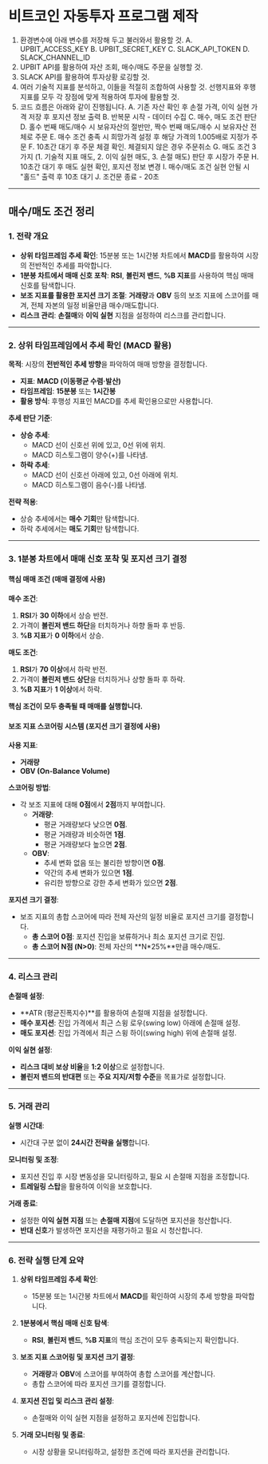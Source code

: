 # 비트코인 자동투자 프로그램 제작
1. 환경변수에 아래 변수를 저장해 두고 불러와서 활용할 것.
  A. UPBIT_ACCESS_KEY
  B. UPBIT_SECRET_KEY
  C. SLACK_API_TOKEN
  D. SLACK_CHANNEL_ID
2. UPBIT API를 활용하여 자산 조회, 매수/매도 주문을 실행할 것.
3. SLACK API를 활용하여 투자상황 로깅할 것.
4. 여러 기술적 지표를 분석하고, 이들을 적절히 조합하여 사용할 것. 선행지표와 후행지표를 모두 각 장점에 맞게 적용하여 투자에 활용할 것.
5. 코드 흐름은 아래와 같이 진행됩니다.
  A. 기존 자산 확인 후 손절 가격, 이익 실현 가격 저장 후 포지션 정보 출력
  B. 반복문 시작 - 데이터 수집
  C. 매수, 매도 조건 판단
  D. 홀수 번째 매도/매수 시 보유자산의 절반만, 짝수 번째 매도/매수 시 보유자산 전체로 주문
  E. 매수 조건 충족 시 희망가격 설정 후 해당 가격의 1.005배로 지정가 주문
  F. 10초간 대기 후 주문 체결 확인. 체결되지 않은 경우 주문취소
  G. 매도 조건 3가지 (1. 기술적 지표 매도, 2. 이익 실현 매도, 3. 손절 매도) 판단 후 시장가 주문
  H. 10초간 대기 후 매도 실현 확인, 포지션 정보 변경
  I. 매수/매도 조건 실현 안될 시 "홀드" 출력 후 10초 대기
  J. 조건문 종료 - 20초

---
## 매수/매도 조건 정리
### **1. 전략 개요**

- **상위 타임프레임 추세 확인**: 15분봉 또는 1시간봉 차트에서 **MACD**를 활용하여 시장의 전반적인 추세를 파악합니다.
- **1분봉 차트에서 매매 신호 포착**: **RSI**, **볼린저 밴드**, **%B 지표**를 사용하여 핵심 매매 신호를 탐색합니다.
- **보조 지표를 활용한 포지션 크기 조절**: **거래량**과 **OBV** 등의 보조 지표에 스코어를 매겨, 전체 자본의 일정 비율만큼 매수/매도합니다.
- **리스크 관리**: **손절매**와 **이익 실현** 지점을 설정하여 리스크를 관리합니다.

---

### **2. 상위 타임프레임에서 추세 확인 (MACD 활용)**

**목적**: 시장의 **전반적인 추세 방향**을 파악하여 매매 방향을 결정합니다.

- **지표**: **MACD (이동평균 수렴·발산)**
- **타임프레임**: **15분봉** 또는 **1시간봉**
- **활용 방식**: 후행성 지표인 MACD를 추세 확인용으로만 사용합니다.

**추세 판단 기준**:

- **상승 추세**:
  - MACD 선이 신호선 위에 있고, 0선 위에 위치.
  - MACD 히스토그램이 양수(+)를 나타냄.
- **하락 추세**:
  - MACD 선이 신호선 아래에 있고, 0선 아래에 위치.
  - MACD 히스토그램이 음수(-)를 나타냄.

**전략 적용**:

- 상승 추세에서는 **매수 기회**만 탐색합니다.
- 하락 추세에서는 **매도 기회**만 탐색합니다.

---

### **3. 1분봉 차트에서 매매 신호 포착 및 포지션 크기 결정**

#### **핵심 매매 조건 (매매 결정에 사용)**

**매수 조건**:

1. **RSI**가 **30 이하**에서 상승 반전.
2. 가격이 **볼린저 밴드 하단**을 터치하거나 하향 돌파 후 반등.
3. **%B 지표**가 **0 이하**에서 상승.

**매도 조건**:

1. **RSI**가 **70 이상**에서 하락 반전.
2. 가격이 **볼린저 밴드 상단**을 터치하거나 상향 돌파 후 하락.
3. **%B 지표**가 **1 이상**에서 하락.

**핵심 조건이 모두 충족될 때 매매를 실행합니다.**

#### **보조 지표 스코어링 시스템 (포지션 크기 결정에 사용)**

**사용 지표**:

- **거래량**
- **OBV (On-Balance Volume)**

**스코어링 방법**:

- 각 보조 지표에 대해 **0점**에서 **2점**까지 부여합니다.
  - **거래량**:
    - 평균 거래량보다 낮으면 **0점**.
    - 평균 거래량과 비슷하면 **1점**.
    - 평균 거래량보다 높으면 **2점**.
  - **OBV**:
    - 추세 변화 없음 또는 불리한 방향이면 **0점**.
    - 약간의 추세 변화가 있으면 **1점**.
    - 유리한 방향으로 강한 추세 변화가 있으면 **2점**.

**포지션 크기 결정**:

- 보조 지표의 총합 스코어에 따라 전체 자산의 일정 비율로 포지션 크기를 결정합니다.
  - **총 스코어 0점**: 포지션 진입을 보류하거나 최소 포지션 크기로 진입.
  - **총 스코어 N점 (N>0)**: 전체 자산의 **N*25%**만큼 매수/매도.

---

### **4. 리스크 관리**

**손절매 설정**:

- **ATR (평균진폭지수)**를 활용하여 손절매 지점을 설정합니다.
- **매수 포지션**: 진입 가격에서 최근 스윙 로우(swing low) 아래에 손절매 설정.
- **매도 포지션**: 진입 가격에서 최근 스윙 하이(swing high) 위에 손절매 설정.

**이익 실현 설정**:

- **리스크 대비 보상 비율**을 **1:2 이상**으로 설정합니다.
- **볼린저 밴드의 반대편** 또는 **주요 지지/저항 수준**을 목표가로 설정합니다.

---

### **5. 거래 관리**

**실행 시간대**:

- 시간대 구분 없이 **24시간 전략을 실행**합니다.

**모니터링 및 조정**:

- 포지션 진입 후 시장 변동성을 모니터링하고, 필요 시 손절매 지점을 조정합니다.
- **트레일링 스탑**을 활용하여 이익을 보호합니다.

**거래 종료**:

- 설정한 **이익 실현 지점** 또는 **손절매 지점**에 도달하면 포지션을 청산합니다.
- **반대 신호**가 발생하면 포지션을 재평가하고 필요 시 청산합니다.

---

### **6. 전략 실행 단계 요약**

1. **상위 타임프레임 추세 확인**:
   - 15분봉 또는 1시간봉 차트에서 **MACD**를 확인하여 시장의 추세 방향을 파악합니다.

2. **1분봉에서 핵심 매매 신호 탐색**:
   - **RSI**, **볼린저 밴드**, **%B 지표**의 핵심 조건이 모두 충족되는지 확인합니다.

3. **보조 지표 스코어링 및 포지션 크기 결정**:
   - **거래량**과 **OBV**에 스코어를 부여하여 총합 스코어를 계산합니다.
   - 총합 스코어에 따라 포지션 크기를 결정합니다.

4. **포지션 진입 및 리스크 관리 설정**:
   - 손절매와 이익 실현 지점을 설정하고 포지션에 진입합니다.

5. **거래 모니터링 및 종료**:
   - 시장 상황을 모니터링하고, 설정한 조건에 따라 포지션을 관리합니다.